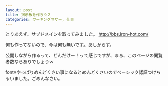 ```yaml
---
layout: post
title: 掲示板を作ろう２
categories: ワーキングマザー, 仕事
---
```


とりあえず、サブドメインを取ってみました。
http://bbs.iron-hot.com/

何も作ってないので、今は何も無いです。あしからず。

公開しながら作るって、どんだけー！って感じですが、まぁ、このページの閲覧者数ならありでしょうｗ

font※やっぱりめんどくさい事になるとめんどくさいのでベーシック認証つけちゃいました。ごめんなさい。

